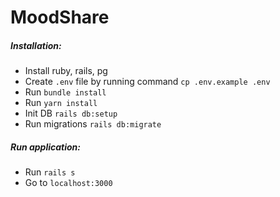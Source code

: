 # MoodShare

##### Installation:
* Install ruby, rails, pg
* Create `.env` file by running command `cp .env.example .env`
* Run `bundle install`
* Run `yarn install`
* Init DB `rails db:setup`
* Run migrations `rails db:migrate`

##### Run application:
* Run `rails s`
* Go to `localhost:3000`
